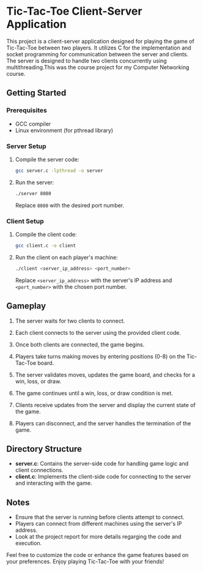 # Tic-Tac-Toe Client-Server Application

This project is a client-server application designed for playing the game of Tic-Tac-Toe between two players. It utilizes C for the implementation and socket programming for communication between the server and clients. The server is designed to handle two clients concurrently using multithreading.This was the course project for my Computer Networking course.

## Getting Started

### Prerequisites

- GCC compiler
- Linux environment (for pthread library)

### Server Setup

1. Compile the server code:

    ```bash
    gcc server.c -lpthread -o server
    ```

2. Run the server:

    ```bash
    ./server 8080
    ```

   Replace `8080` with the desired port number.

### Client Setup

1. Compile the client code:

    ```bash
    gcc client.c -o client
    ```

2. Run the client on each player's machine:

    ```bash
    ./client <server_ip_address> <port_number>
    ```

   Replace `<server_ip_address>` with the server's IP address and `<port_number>` with the chosen port number.

## Gameplay

1. The server waits for two clients to connect.

2. Each client connects to the server using the provided client code.

3. Once both clients are connected, the game begins.

4. Players take turns making moves by entering positions (0-8) on the Tic-Tac-Toe board.

5. The server validates moves, updates the game board, and checks for a win, loss, or draw.

6. The game continues until a win, loss, or draw condition is met.

7. Clients receive updates from the server and display the current state of the game.

8. Players can disconnect, and the server handles the termination of the game.

## Directory Structure

- **server.c**: Contains the server-side code for handling game logic and client connections.
- **client.c**: Implements the client-side code for connecting to the server and interacting with the game.

## Notes

- Ensure that the server is running before clients attempt to connect.
- Players can connect from different machines using the server's IP address.
- Look at the project report for more details regarging the code and execution.
  
Feel free to customize the code or enhance the game features based on your preferences. Enjoy playing Tic-Tac-Toe with your friends!
